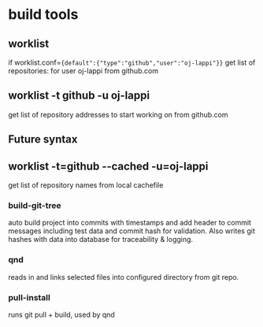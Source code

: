 build tools
===================================

## worklist
if worklist.conf=`{default":{"type":"github","user":"oj-lappi"}}`
get list of repositories: for user oj-lappi from github.com

## worklist -t github -u oj-lappi
get list of repository addresses to start working on from github.com

## Future syntax
## worklist -t=github --cached -u=oj-lappi
get list of repository names from local cachefile

### build-git-tree
auto build project into commits with timestamps and add header to commit messages including test data and commit hash for validation.
Also writes git hashes with data into database for traceability & logging.

### qnd 
reads in and links selected files into configured directory from git repo.

### pull-install
runs git pull + build, used by qnd
